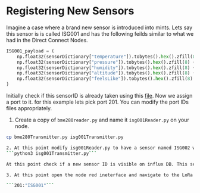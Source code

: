 # Registering New Sensors

Imagine a case where a brand new sensor is introduced into mints. Lets say this sensor is is called ISG001 and has the following feilds similar to what we had in the Direct Connect Nodes. 

``` python
ISG001_payload = (
    np.float32(sensorDictionary["temperature"]).tobytes().hex().zfill(8) +
    np.float32(sensorDictionary["pressure"]).tobytes().hex().zfill(8) +
    np.float32(sensorDictionary["humidity"]).tobytes().hex().zfill(8) +
    np.float32(sensorDictionary["altitude"]).tobytes().hex().zfill(8) +
    np.float32(sensorDictionary["feelsLike"]).tobytes().hex().zfill(8) +
)

```
Initially check if this sensorID is already taken using this [file](https://github.com/mi3nts/iotSystemsGuide/blob/main/lrSensorAndPortIDs.py). Now we assign a port to it. for this example lets pick port 201. You can modify the port IDs files appropriately.   

1. Create a copy of `bme280reader.py` and name it `isg001Reader.py` on your node.
``` bash
cp bme280Transmitter.py isg001Transmitter.py

2. At this point modify isg001Reader.py to have a sensor named ISG002 with the appropriate dictinary as suggested above and then run it.
```python3 isg001Transmitter.py```

At this point check if a new sensor ID is visible on influx DB. This sensor data wont be available on influx since the sensor itself is not yet registered in the workflow. The following explains how it can be done.

3. At this point open the node red ineterface and navigate to the LoRa Node to InfluxDB tab.Modify the LoRaSummaryWrite function and add the new Sensor ID with its portID

```201:"ISG001"```
